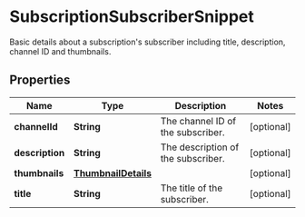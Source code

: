 

# SubscriptionSubscriberSnippet

Basic details about a subscription's subscriber including title, description, channel ID and thumbnails.

## Properties

Name | Type | Description | Notes
------------ | ------------- | ------------- | -------------
**channelId** | **String** | The channel ID of the subscriber. |  [optional]
**description** | **String** | The description of the subscriber. |  [optional]
**thumbnails** | [**ThumbnailDetails**](ThumbnailDetails.md) |  |  [optional]
**title** | **String** | The title of the subscriber. |  [optional]



